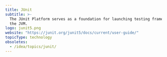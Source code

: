 ```yaml
---
title: JUnit
subtitle: >-
  The JUnit Platform serves as a foundation for launching testing frameworks on
  the JVM.
logo: junit5.png
website: "https://junit.org/junit5/docs/current/user-guide/"
topicType: technology
obsoletes:
  - /idea/topics/junit/
---
```

